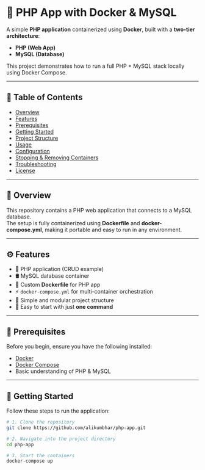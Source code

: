 # 🐳 PHP App with Docker & MySQL

A simple **PHP application** containerized using **Docker**, built with a **two-tier architecture**:
- **PHP (Web App)**
- **MySQL (Database)**

This project demonstrates how to run a full PHP + MySQL stack locally using Docker Compose.

---

## 📘 Table of Contents
- [Overview](#overview)
- [Features](#features)
- [Prerequisites](#prerequisites)
- [Getting Started](#getting-started)
- [Project Structure](#project-structure)
- [Usage](#usage)
- [Configuration](#configuration)
- [Stopping & Removing Containers](#stopping--removing-containers)
- [Troubleshooting](#troubleshooting)
- [License](#license)

---

## 🧩 Overview

This repository contains a PHP web application that connects to a MySQL database.  
The setup is fully containerized using **Dockerfile** and **docker-compose.yml**, making it portable and easy to run in any environment.

---

## ⚙️ Features

- 🐘 PHP application (CRUD example)
- 🛢️ MySQL database container
- 🧱 Custom **Dockerfile** for PHP app
- ⚡ `docker-compose.yml` for multi-container orchestration
- 🧩 Simple and modular project structure
- 🚀 Easy to start with just **one command**

---

## 🧰 Prerequisites

Before you begin, ensure you have the following installed:

- [Docker](https://docs.docker.com/get-docker/)
- [Docker Compose](https://docs.docker.com/compose/)
- Basic understanding of PHP & MySQL

---

## 🚀 Getting Started

Follow these steps to run the application:

```bash
# 1. Clone the repository
git clone https://github.com/alikumbhar/php-app.git

# 2. Navigate into the project directory
cd php-app

# 3. Start the containers
docker-compose up
